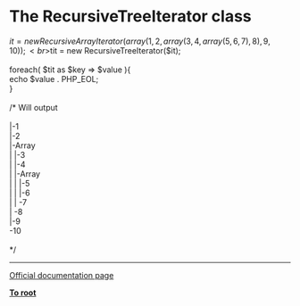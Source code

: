 # The RecursiveTreeIterator class



$it = new RecursiveArrayIterator(array(1, 2, array(3, 4, array(5, 6, 7), 8), 9, 10));<br>$tit = new RecursiveTreeIterator($it);<br><br>foreach( $tit as $key =&gt; $value ){<br>    echo $value . PHP_EOL;<br>}<br><br>/* Will output<br><br>|-1<br>|-2<br>|-Array<br>| |-3<br>| |-4<br>| |-Array<br>| | |-5<br>| | |-6<br>| | \-7<br>| \-8<br>|-9<br>\-10<br><br>*/  

---

[Official documentation page](https://www.php.net/manual/en/class.recursivetreeiterator.php)

**[To root](/README.md)**